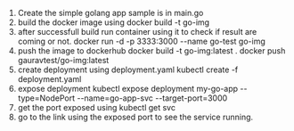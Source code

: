 1. Create the simple golang app sample is in main.go
2. build the docker image using 
	docker build -t go-img
3. after successfull build run container using it to check if result are coming or not.
	docker run -d -p 3333:3000 --name go-test go-img
4. push the image to dockerhub
	docker build -t go-img:latest .
	docker push gauravtest/go-img:latest
5. create deployment using deployment.yaml
	kubectl create -f deployment.yaml
6. expose deployment
	kubectl expose deployment my-go-app --type=NodePort --name=go-app-svc --target-port=3000 
7. get the port exposed using
	kubectl get svc
8. go to the link using the exposed port to see the service running.
